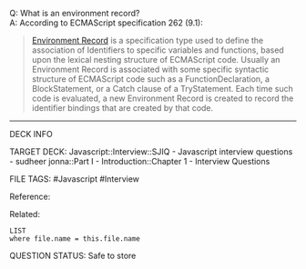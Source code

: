 Q: What is an environment record?  
A: According to ECMAScript specification 262 (9.1):
> [Environment Record](https://262.ecma-international.org/12.0/#sec-environment-records) is a specification type used to define the association of Identifiers to specific variables and functions, based upon the lexical nesting structure of ECMAScript code.
> Usually an Environment Record is associated with some specific syntactic structure of ECMAScript code such as a FunctionDeclaration, a BlockStatement, or a Catch clause of a TryStatement.
> Each time such code is evaluated, a new Environment Record is created to record the identifier bindings that are created by that code.
<!--ID: 1693596682245-->

---

DECK INFO

TARGET DECK: Javascript::Interview::SJIQ - Javascript interview questions - sudheer jonna::Part I - Introduction::Chapter 1 - Interview Questions

FILE TAGS: #Javascript #Interview

Reference:

Related:

```dataview
LIST
where file.name = this.file.name
```

QUESTION STATUS: Safe to store